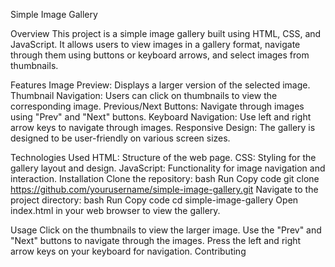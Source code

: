 Simple Image Gallery

Overview
This project is a simple image gallery built using HTML, CSS, and JavaScript. It allows users to view images in a gallery format, navigate through them using buttons or keyboard arrows, and select images from thumbnails.


Features
Image Preview: Displays a larger version of the selected image.
Thumbnail Navigation: Users can click on thumbnails to view the corresponding image.
Previous/Next Buttons: Navigate through images using "Prev" and "Next" buttons.
Keyboard Navigation: Use left and right arrow keys to navigate through images.
Responsive Design: The gallery is designed to be user-friendly on various screen sizes.


Technologies Used
HTML: Structure of the web page.
CSS: Styling for the gallery layout and design.
JavaScript: Functionality for image navigation and interaction.
Installation
Clone the repository:
bash
Run
Copy code
git clone https://github.com/yourusername/simple-image-gallery.git
Navigate to the project directory:
bash
Run
Copy code
cd simple-image-gallery
Open index.html in your web browser to view the gallery.


Usage
Click on the thumbnails to view the larger image.
Use the "Prev" and "Next" buttons to navigate through the images.
Press the left and right arrow keys on your keyboard for navigation.
Contributing
